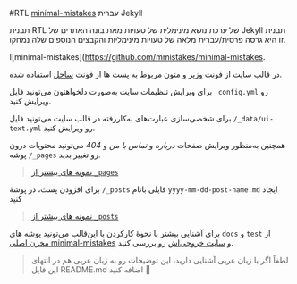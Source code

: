 #RTL [minimal-mistakes](https://github.com/mmistakes/minimal-mistakes) עברית  Jekyll

תבנית RTL של ערכת נושא מינימלית של טעויות מאת בונה האתרים של Jekyll
תבנית זו היא גרסה פרסית/עברית מלאה של טעויות מינימליות והקבצים הנוספים שלה נמחקו.

ا[minimal-mistakes](https://github.com/mmistakes/minimal-mistakes.

در قالب سایت از فونت [وزیر](https://rastikerdar.github.io/vazirmatn/) و متون مربوط به پست ها از فونت [ساحل](https://rastikerdar.github.io/sahel-font/) استفاده شده.

برای ویرایش تنظیمات سایت به‌صورت دلخواهتون می‌تونید فایل `_config.yml` رو ویرایش کنید.

برای شخصی‌سازی عبارت‌های به‌کاررفته در قالب سایت می‌تونید فایل `/_data/ui-text.yml` رو ویرایش کنید.

همچنین به‌منظور ویرایش صفحات *درباره* و *تماس با من* و *404* می‌تونید محتویات درون پوشه `/_pages` رو تغییر بدید.

> [نمونه های بیشتر از `_pages`](https://github.com/mmistakes/minimal-mistakes/tree/master/test/_pages)

برای افزودن پست، در پوشهٔ `/_posts` فایلی بانام ‍`yyyy-mm-dd-post-name.md` ایجاد کنید

> [نمونه های بیشتر از `_posts`](https://github.com/mmistakes/minimal-mistakes/tree/master/test/_posts)

برای آشنایی بیشتر با نحوهٔ کارکردن با این‌قالب می‌تونید پوشه های ‍`docs` و `test` از [مخزن اصلی minimal-mistakes](https://github.com/mmistakes/minimal-mistakes) و [سایت خروجی‌اش](https://mmistakes.github.io/minimal-mistakes/) رو بررسی کنید.

> لطفاً اگر با زبان عربی آشنایی دارید، این توضیحات رو به زبان عربی هم در انتهای این فایل README.md اضافه کنید 🙏
